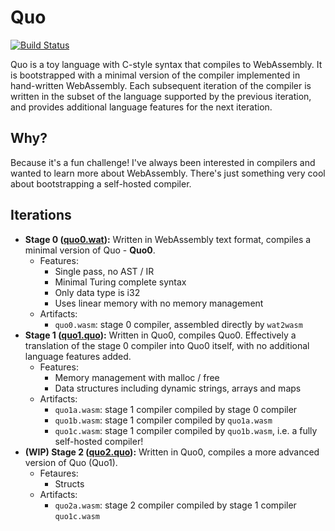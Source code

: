 # Quo

[![Build Status][build-status-image]][github-url]

Quo is a toy language with C-style syntax that compiles to WebAssembly. It is bootstrapped with a minimal version of the compiler implemented in hand-written WebAssembly. Each subsequent iteration of the compiler is written in the subset of the language supported by the previous iteration, and provides additional language features for the next iteration.

## Why?

Because it's a fun challenge! I've always been interested in compilers and wanted to learn more about WebAssembly. There's just something very cool about bootstrapping a self-hosted compiler.

## Iterations

- **Stage 0 ([quo0.wat](./src/quo0/quo0.wat)):** Written in WebAssembly text format, compiles a minimal version of Quo - **Quo0**.
  - Features:
    - Single pass, no AST / IR
    - Minimal Turing complete syntax
    - Only data type is i32
    - Uses linear memory with no memory management
  - Artifacts:
    - `quo0.wasm`: stage 0 compiler, assembled directly by `wat2wasm`
- **Stage 1 ([quo1.quo](./src/quo1/quo1.quo)):** Written in Quo0, compiles Quo0. Effectively a translation of the stage 0 compiler into Quo0 itself, with no additional language features added.
  - Features:
    - Memory management with malloc / free
    - Data structures including dynamic strings, arrays and maps
  - Artifacts:
    - `quo1a.wasm`: stage 1 compiler compiled by stage 0 compiler
    - `quo1b.wasm`: stage 1 compiler compiled by `quo1a.wasm`
    - `quo1c.wasm`: stage 1 compiler compiled by `quo1b.wasm`, i.e. a fully self-hosted compiler!
- **(WIP) Stage 2 ([quo2.quo](./src/quo2/quo2.quo)):** Written in Quo0, compiles a more advanced version of Quo (Quo1).
  - Fetaures:
    - Structs
  - Artifacts:
    - `quo2a.wasm`: stage 2 compiler compiled by stage 1 compiler `quo1c.wasm`

[github-url]: https://github.com/jichu4n/quo
[build-status-image]: https://github.com/jichu4n/quo/actions/workflows/build.yaml/badge.svg
